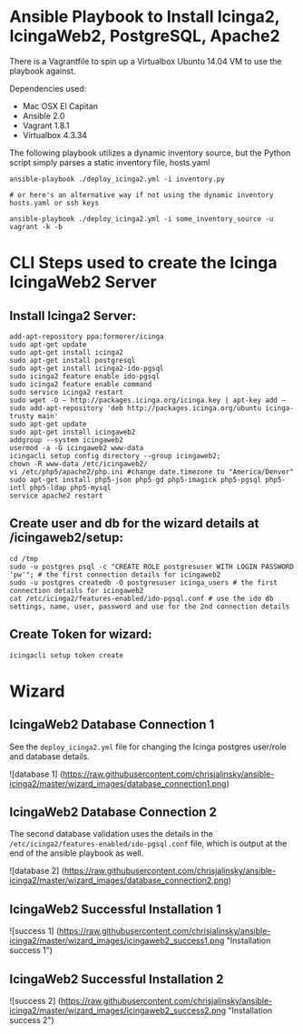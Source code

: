 Ansible Playbook to Install Icinga2, IcingaWeb2, PostgreSQL, Apache2
====================================================================

There is a Vagrantfile to spin up a Virtualbox Ubuntu 14.04 VM to use the playbook against.

Dependencies used:
* Mac OSX El Capitan
* Ansible 2.0
* Vagrant 1.8.1
* Virtualbox 4.3.34

The following playbook utilizes a dynamic inventory source, but the Python script simply parses a static inventory file, hosts.yaml
```
ansible-playbook ./deploy_icinga2.yml -i inventory.py

# or here's an alternative way if not using the dynamic inventory hosts.yaml or ssh keys

ansible-playbook ./deploy_icinga2.yml -i some_inventory_source -u vagrant -k -b
```

CLI Steps used to create the Icinga IcingaWeb2 Server
=====================================================

Install Icinga2 Server:
-----------------------

```    
add-apt-repository ppa:formorer/icinga
sudo apt-get update
sudo apt-get install icinga2
sudo apt-get install postgresql
sudo apt-get install icinga2-ido-pgsql
sudo icinga2 feature enable ido-pgsql
sudo icinga2 feature enable command
sudo service icinga2 restart
sudo wget -O – http://packages.icinga.org/icinga.key | apt-key add –
sudo add-apt-repository 'deb http://packages.icinga.org/ubuntu icinga-trusty main'
sudo apt-get update
sudo apt-get install icingaweb2
addgroup --system icingaweb2
usermod -a -G icingaweb2 www-data
icingacli setup config directory --group icingaweb2;
chown -R www-data /etc/icingaweb2/
vi /etc/php5/apache2/php.ini #change date.timezone to "America/Denver"
sudo apt-get install php5-json php5-gd php5-imagick php5-pgsql php5-intl php5-ldap php5-mysql
service apache2 restart
```

Create user and db for the wizard details at <host>/icingaweb2/setup:
---------------------------------------------------------------------
```
cd /tmp
sudo -u postgres psql -c "CREATE ROLE postgresuser WITH LOGIN PASSWORD 'pw'"; # the first connection details for icingaweb2
sudo -u postgres createdb -O postgresuser icinga_users # the first connection details for icingaweb2
cat /etc/icinga2/features-enabled/ido-pgsql.conf # use the ido db settings, name, user, password and use for the 2nd connection details
```

Create Token for wizard:
------------------------
```
icingacli setup token create 
```

Wizard
======

IcingaWeb2 Database Connection 1
--------------------------------
See the ```deploy_icinga2.yml``` file for changing the Icinga postgres user/role and database details.


![database 1]
(https://raw.githubusercontent.com/chrisjalinsky/ansible-icinga2/master/wizard_images/database_connection1.png)


IcingaWeb2 Database Connection 2
--------------------------------
The second database validation uses the details in the ```/etc/icinga2/features-enabled/ido-pgsql.conf``` file, which is output at the end of the ansible playbook as well.


![database 2]
(https://raw.githubusercontent.com/chrisjalinsky/ansible-icinga2/master/wizard_images/database_connection2.png)

IcingaWeb2 Successful Installation 1
------------------------------------
![success 1]
(https://raw.githubusercontent.com/chrisjalinsky/ansible-icinga2/master/wizard_images/icingaweb2_success1.png "Installation success 1")


IcingaWeb2 Successful Installation 2
------------------------------------
![success 2]
(https://raw.githubusercontent.com/chrisjalinsky/ansible-icinga2/master/wizard_images/icingaweb2_success2.png "Installation success 2")